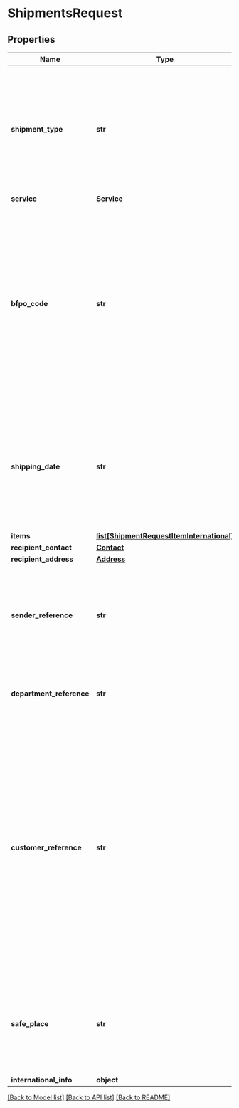 # ShipmentsRequest

## Properties
Name | Type | Description | Notes
------------ | ------------- | ------------- | -------------
**shipment_type** | **str** | Specifies whether the shipment being created is a standard delivery service or a returns service. Accepted values are ‘Delivery’ and ‘Return’. Please note that this field is not case sensitive. | 
**service** | [**Service**](Service.md) |  | 
**bfpo_code** | **str** | For HM Forces (BFPO) Service Type only when the Service Format is not International Flat, International Letter or International Packet. For the list of permissible values, please go to API Shipping V2 page on the Royal Mail API (Developer) Portal and refer to API Shipping Reference Data. | [optional] 
**shipping_date** | **str** | This is the date that the item will be physically sent (in the format YYYY-MM-DD). This may be up to 28 days in the future. Please note that for returns a Shipping date must be provided. | [optional] 
**items** | [**list[ShipmentRequestItemInternational]**](ShipmentRequestItemInternational.md) |  | [optional] 
**recipient_contact** | [**Contact**](Contact.md) |  | 
**recipient_address** | [**Address**](Address.md) |  | 
**sender_reference** | **str** | This field allows the user to supply their own reference number. Where supported (e.g. Tracked Returns) this number will appear on the label. | [optional] 
**department_reference** | **str** | This is the department reference code that customers can define in OBA. | [optional] 
**customer_reference** | **str** | This field allows customers to supply a reference that applies to multiple shipments and is included to mirror the functionality offered by the Customer Reference field in OBA, whereby a reference can be associated to a group of items. For references that apply to a single shipment, the senderReference field should be used. **Warning** Misuse of this field may result in incorrect billing. | [optional] 
**safe_place** | **str** | For Tracked non-signature service offerings only; this field allows a string that gives details of the recipient&#x27;s designated safeplace (e.g. “inside the porch”). | [optional] 
**international_info** | **object** |  | 

[[Back to Model list]](../README.md#documentation-for-models) [[Back to API list]](../README.md#documentation-for-api-endpoints) [[Back to README]](../README.md)

